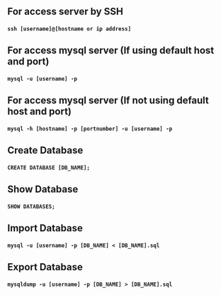 ## For access server by SSH

#### `ssh [username]@[hostname or ip address]`

## For access mysql server (If using default host and port)

#### `mysql -u [username] -p`

## For access mysql server (If not using default host and port)

#### `mysql -h [hostname] -p [portnumber] -u [username] -p`

## Create Database

#### `CREATE DATABASE [DB_NAME];`

## Show Database

#### `SHOW DATABASES;`

## Import Database

#### `mysql -u [username] -p [DB_NAME] < [DB_NAME].sql`

## Export Database

#### `mysqldump -u [username] -p [DB_NAME] > [DB_NAME].sql`
